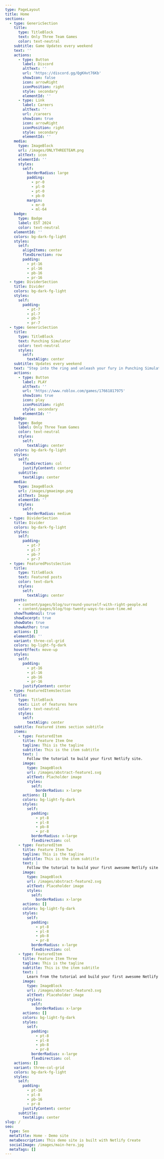 ```yaml
---
type: PageLayout
title: Home
sections:
  - type: GenericSection
    title:
      type: TitleBlock
      text: Only Three Team Games
      color: text-neutral
    subtitle: Game Updates every weekend
    text: ''
    actions:
      - type: Button
        label: Discord
        altText: ''
        url: 'https://discord.gg/QgKHvt76Kb'
        showIcon: false
        icon: arrowRight
        iconPosition: right
        style: secondary
        elementId: ''
      - type: Link
        label: Careers
        altText: ''
        url: /careers
        showIcon: true
        icon: arrowRight
        iconPosition: right
        style: secondary
        elementId: ''
    media:
      type: ImageBlock
      url: /images/ONLYTHREETEAM.png
      altText: icon
      elementId: ''
      styles:
        self:
          borderRadius: large
          padding:
            - pr-0
            - pl-0
            - pt-0
            - pb-0
          margin:
            - mr-0
            - ml-64
    badge:
      type: Badge
      label: EST 2024
      color: text-neutral
    elementId: ''
    colors: bg-dark-fg-light
    styles:
      self:
        alignItems: center
        flexDirection: row
        padding:
          - pt-16
          - pl-16
          - pb-16
          - pr-16
  - type: DividerSection
    title: Divider
    colors: bg-dark-fg-light
    styles:
      self:
        padding:
          - pt-7
          - pl-7
          - pb-7
          - pr-7
  - type: GenericSection
    title:
      type: TitleBlock
      text: Punching Simulator
      color: text-neutral
      styles:
        self:
          textAlign: center
    subtitle: Updates every weekend
    text: "Step into the ring and unleash your fury in Punching Simulator! \U0001F94A\U0001F4A5 Train your fists of steel, get stronger, and rise through the ranks to dominate other players! Smash through walls, take down opponents, and hone your skills in intense training sessions. Customize your fighter, earn epic rewards, and climb the leaderboards! \U0001F31F\n"
    actions:
      - type: Button
        label: PLAY
        altText: ''
        url: 'https://www.roblox.com/games/17661817975'
        showIcon: true
        icon: play
        iconPosition: right
        style: secondary
        elementId: ''
    badge:
      type: Badge
      label: Only Three Team Games
      color: text-neutral
      styles:
        self:
          textAlign: center
    colors: bg-dark-fg-light
    styles:
      self:
        flexDirection: col
        justifyContent: center
      subtitle:
        textAlign: center
    media:
      type: ImageBlock
      url: /images/gmaeimge.png
      altText: Image
      elementId: ''
      styles:
        self:
          borderRadius: medium
  - type: DividerSection
    title: Divider
    colors: bg-dark-fg-light
    styles:
      self:
        padding:
          - pt-7
          - pl-7
          - pb-7
          - pr-7
  - type: FeaturedPostsSection
    title:
      type: TitleBlock
      text: Featured posts
      color: text-dark
      styles:
        self:
          textAlign: center
    posts:
      - content/pages/blog/surround-yourself-with-right-people.md
      - content/pages/blog/top-twenty-ways-to-save-time.md
    showThumbnail: true
    showExcerpt: true
    showDate: true
    showAuthor: true
    actions: []
    elementId: ''
    variant: three-col-grid
    colors: bg-light-fg-dark
    hoverEffect: move-up
    styles:
      self:
        padding:
          - pt-16
          - pl-16
          - pb-16
          - pr-16
        justifyContent: center
  - type: FeaturedItemsSection
    title:
      type: TitleBlock
      text: List of features here
      color: text-neutral
      styles:
        self:
          textAlign: center
    subtitle: Featured items section subtitle
    items:
      - type: FeaturedItem
        title: Feature Item One
        tagline: This is the tagline
        subtitle: This is the item subtitle
        text: |
          Follow the tutorial to build your first Netlify site.
        image:
          type: ImageBlock
          url: /images/abstract-feature1.svg
          altText: Placholder image
          styles:
            self:
              borderRadius: x-large
        actions: []
        colors: bg-light-fg-dark
        styles:
          self:
            padding:
              - pt-8
              - pl-8
              - pb-8
              - pr-8
            borderRadius: x-large
            flexDirection: col
      - type: FeaturedItem
        title: Feature Item Two
        tagline: This is the tagline
        subtitle: This is the item subtitle
        text: |
          Follow the tutorial to build your first awesome Netlify site.
        image:
          type: ImageBlock
          url: /images/abstract-feature2.svg
          altText: Placeholder image
          styles:
            self:
              borderRadius: x-large
        actions: []
        colors: bg-light-fg-dark
        styles:
          self:
            padding:
              - pt-8
              - pl-8
              - pb-8
              - pr-8
            borderRadius: x-large
            flexDirection: col
      - type: FeaturedItem
        title: Feature Item Three
        tagline: This is the tagline
        subtitle: This is the item subtitle
        text: |
          Learn from the tutorial and build your first awesome Netlify site.
        image:
          type: ImageBlock
          url: /images/abstract-feature3.svg
          altText: Placeholder image
          styles:
            self:
              borderRadius: x-large
        actions: []
        colors: bg-light-fg-dark
        styles:
          self:
            padding:
              - pt-8
              - pl-8
              - pb-8
              - pr-8
            borderRadius: x-large
            flexDirection: col
    actions: []
    variant: three-col-grid
    colors: bg-dark-fg-light
    styles:
      self:
        padding:
          - pt-16
          - pl-8
          - pb-16
          - pr-8
        justifyContent: center
      subtitle:
        textAlign: center
slug: /
seo:
  type: Seo
  metaTitle: Home - Demo site
  metaDescription: This demo site is built with Netlify Create
  socialImage: /images/main-hero.jpg
  metaTags: []
---
```

